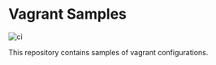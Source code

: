# Vagrant Samples

![ci](https://github.com/TechIsFun/vagrant-samples/actions/workflows/ci.yml/badge.svg)

This repository contains samples of vagrant configurations.


